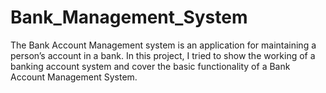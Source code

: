 # Bank_Management_System
The Bank Account Management system is an application for maintaining a person’s account in a bank. In this project, I tried to show the working of a banking account system and cover the basic functionality of a Bank Account Management System. 
